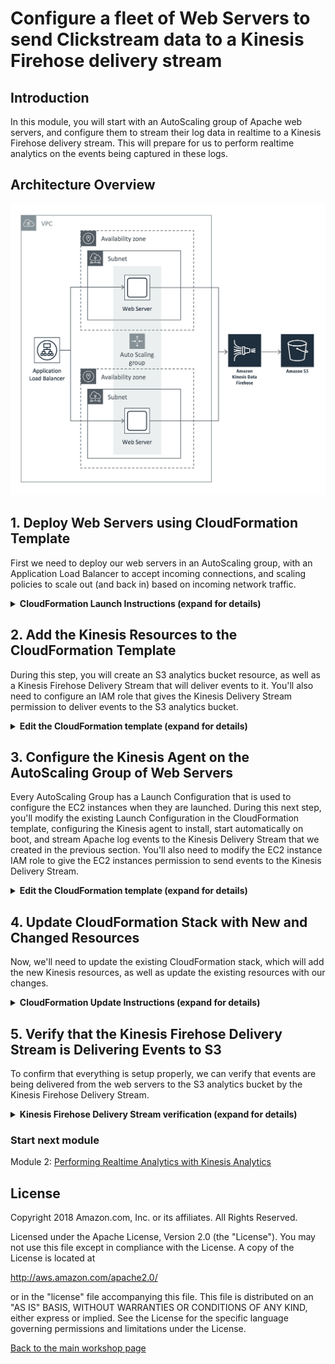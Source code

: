 #  Configure a fleet of Web Servers to send Clickstream data to a Kinesis Firehose delivery stream

## Introduction

In this module, you will start with an AutoScaling group of Apache web servers, and configure them to stream their log data in realtime to a Kinesis Firehose delivery stream. This will prepare for us to perform realtime analytics on the events being captured in these logs.

## Architecture Overview

![module-1-diagram](../images/module-1.png)

## 1. Deploy Web Servers using CloudFormation Template

First we need to deploy our web servers in an AutoScaling group, with an Application Load Balancer to accept incoming connections, and scaling policies to scale out (and back in) based on incoming network traffic.

<details>
<summary><strong>CloudFormation Launch Instructions (expand for details)</strong></summary><p>

1.	Right click the **Launch Stack** link below and "open in new tab"

Region| Launch
------|-----
US West (Oregon) | [![Launch Module 1 in ](http://docs.aws.amazon.com/AWSCloudFormation/latest/UserGuide/images/cloudformation-launch-stack-button.png)](https://console.aws.amazon.com/cloudformation/home?region=us-west-2#/stacks/new?stackName=realtime-analytics-workshop&templateURL=https://s3-us-west-2.amazonaws.com/realtime-analytics-workshop/1-frontend-module-start.yaml)
US West (N. Virginia) | [![Launch Module 1 in ](http://docs.aws.amazon.com/AWSCloudFormation/latest/UserGuide/images/cloudformation-launch-stack-button.png)](https://console.aws.amazon.com/cloudformation/home?region=us-east-1#/stacks/new?stackName=realtime-analytics-workshop&templateURL=https://s3-us-west-2.amazonaws.com/realtime-analytics-workshop/1-frontend-module-start.yaml)

2.	Click **Next** on the Select Template page.
3.	**(Optional)** If you'd like to login to the web servers, select an **SSH Keypair** for this region, select True next to **Enable SSH**, and enter a CIDR block such as `0.0.0.0/0` next to **Enable SSH From**. If you don't have a key pair already created, see ([Creating a key pair using amazon EC2](http://docs.aws.amazon.com/AWSEC2/latest/UserGuide/ec2-key-pairs.html#having-ec2-create-your-key-pair))

![Configuring SSH access](../images/module-1-ssh.png)

![Configuring CloudFormation Stack](../images/module-1-next.png)

4.	Click **Next**.
5.	Click **Next** Again. (skipping IAM advanced section)
6.	On the Review page, check the box to acknowledge that CloudFormation will create IAM resources and click **Create**.

![iam-accept](../images/iam-accept.png)

7. While you wait for the CloudFormation stack to be created, download the CloudFormation template by right-clicking here and selecting **Save Link As...**: ([Module 1 Starting Template](https://s3-us-west-2.amazonaws.com/realtime-analytics-workshop/1-frontend-module-start.yaml))
8. Open the template you just downloaded in a text editor.  If you don't have a text editor, you can download a trial of Sublime Text here: ([Sublime Text](https://www.sublimetext.com))

When you see the stack showing a **CREATE_COMPLETE** status, you are ready to move on to the next step.

</p></details>

## 2. Add the Kinesis Resources to the CloudFormation Template 

During this step, you will create an S3 analytics bucket resource, as well as a Kinesis Firehose Delivery Stream that will deliver events to it.  You'll also need to configure an IAM role that gives the Kinesis Delivery Stream permission to deliver events to the S3 analytics bucket.

<details>
<summary><strong>Edit the CloudFormation template (expand for details)</strong></summary><p>

1.	Open the CloudFormation template you downloaded in the previous step in an editor.  
2.	At the bottom of the **Resources** section, directly above the **Outputs** section, add the resource for the analytics S3 bucket that will receive messages delivered by the Kinesis Delivery Stream:  

<details>
<summary><strong>AnalyticsBucket Resource (expand for code)</strong></summary>

```YAML
# Kinesis Application
  AnalyticsBucket:
    Type: AWS::S3::Bucket
    DeletionPolicy: Retain
```

</details>

3.	Add the IAM Role and Policy that will give the Kinesis Delivery Stream permissions to deliver the events directly below the S3 bucket resource:  

<details>
<summary><strong>DeliveryStreamRole Resource (expand for code)</strong></summary>

```YAML
  DeliveryStreamRole:
    Type: AWS::IAM::Role
    Properties:
      AssumeRolePolicyDocument:
        Version: '2012-10-17'
        Statement:
          - Effect: Allow
            Principal:
              Service:
                - firehose.amazonaws.com
            Action:
              - sts:AssumeRole
      Policies:
        - PolicyName: s3Access
          PolicyDocument:
            Version: '2012-10-17'
            Statement:
              - Sid: ''
                Effect: Allow
                Action:
                  - s3:AbortMultipartUpload
                  - s3:GetBucketLocation
                  - s3:GetObject
                  - s3:ListBucket
                  - s3:ListBucketMultipartUploads
                  - s3:PutObject
                Resource:
                  - !Sub '${AnalyticsBucket.Arn}'
                  - !Sub '${AnalyticsBucket.Arn}/*'
              - Sid: ''
                Effect: Allow
                Action:
                  - logs:PutLogEvents
                Resource:
                  - !Sub 'arn:aws:logs:${AWS::Region}:${AWS::AccountId}:log-group:/aws/kinesisfirehose/*:log-stream:*'
```
Note: We are following the _principle of least privilege_ by enabling resource-level permissions and referencing the `AnalyticsBucket` as `!Sub '${AnalyticsBucket.Arn}'`

</details>

4. Next, add the Kinesis Delivery Stream resource directly below the IAM Role:  

<details>
<summary><strong>DeliveryStream Resource (expand for code)</strong></summary>

```YAML
  DeliveryStream:
    Type: AWS::KinesisFirehose::DeliveryStream
    Properties:
      DeliveryStreamType: DirectPut
      S3DestinationConfiguration:
        BucketARN: !Sub '${AnalyticsBucket.Arn}'
        BufferingHints:
          IntervalInSeconds: '60'
          SizeInMBs: '1'
        CompressionFormat: UNCOMPRESSED
        RoleARN: !GetAtt 'DeliveryStreamRole.Arn'
```
Note: By setting `IntervalInSeconds` to `60` and `SizeInMBs` to `1`, we are configuring the Kinesis Delivery Stream to deliver events to the S3 bucket whenever either 60 seconds has elapsed, or more than 1MB of event data is in the stream.  Whenever either of these conditions is met, the events will be delivered.

</details>

</p></details>

## 3. Configure the Kinesis Agent on the AutoScaling Group of Web Servers

Every AutoScaling Group has a Launch Configuration that is used to configure the EC2 instances when they are launched.  During this next step, you'll modify the existing Launch Configuration in the CloudFormation template, configuring the Kinesis agent to install, start automatically on boot, and stream Apache log events to the Kinesis Delivery Stream that we created in the previous section.  You'll also need to modify the EC2 instance IAM role to give the EC2 instances permission to send events to the Kinesis Delivery Stream.

<details>
<summary><strong>Edit the CloudFormation template (expand for details)</strong></summary><p>

1.	In the CloudFormation template that you're editing from the previous step, go to line 333, which is where the `AutoScalingGroupLaunchConfig` resource definition begins.  

2.  In the `Metadata` section, under `AWS::CloudFormation::Init`, `config`, `packages`, and `yum`, add a line that contains `aws-kinesis-agent: []` (be sure to use the same indentation as the line with `httpd: []`)
<details>
<summary><strong>See this edit in context (expand for code)</strong></summary>

```YAML
<line 332>
  AutoScalingGroupLaunchConfig:
    Type: AWS::AutoScaling::LaunchConfiguration
    Metadata:
      AWS::CloudFormation::Init:
        config:
          packages:
            yum:
              httpd: []
              aws-kinesis-agent: []
          files:
<line 343>
```

</details>

3.  In the `files` section of the same resource, directly underneath `packages`, add the file `/etc/aws-kinesis/agent.json` with the following configuration:

<details>
<summary><strong>See this edit in context (expand for code)</strong></summary>

```YAML
<line 337>
          packages:
            yum:
              httpd: []
              aws-kinesis-agent: []
          files:
            /etc/aws-kinesis/agent.json:
              content: !Sub |
                { "cloudwatch.emitMetrics": false,
                 "maxBufferAgeMillis":"1000",
                 "firehose.endpoint": "https://firehose.${AWS::Region}.amazonaws.com",
                 "flows": [
                   {
                     "filePattern": "/var/log/httpd/access_log*",
                     "deliveryStream": "${DeliveryStream}",
                     "partitionKeyOption": "RANDOM",
                     "dataProcessingOptions": [
                     {
                          "optionName": "LOGTOJSON",
                          "logFormat":"COMBINEDAPACHELOG",
                          "matchPattern": "^([\\d.]+) (\\S+) (\\S+) \\[([\\w:/]+\\s[+\\-]\\d{4})\\] \"(.+?)\" (\\d{3}) ([0-9]+) \"(.+?)\" \"(.+?)\" \"(.+?)\" \"(.+?)\" \"(.+?)\"$",
                          "customFieldNames": ["host", "ident", "authuser", "datetime", "request", "response", "bytes", "referrer", "agent", "event", "clientid", "page"]
                     }
                     ]
                   }
                 ]
                }
            /var/www/html/index.html:
<line 365>
```
</details>

4.  In the `commands` section of the same resource, after line number 390, add the following two commands, which will execute `chkconfig` to add the `aws-kinesis-agent` to `/etc/init.d` and enable it by symlinking it into the appropriate `/etc/rcX.d` directories so that it will launch on startup:

<details>
<summary><strong>See this edit in context (expand for code)</strong></summary>

```YAML
<line 390>
            ad-add-service-aws-kinesis-agent:
              command: chkconfig --add aws-kinesis-agent
            ae-add-service-startup-aws-kinesis-agent:
              command: chkconfig aws-kinesis-agent on
<line 395>
```
</details>

5.  Next, also in the `commands` section of the same resource, after line number 408, add the following command, which will modify the Apache log format to include a data header:

<details>
<summary><strong>See this edit in context (expand for code)</strong></summary>

```YAML
<line 408>
            ca-add-data-header:
              command: sed -i 's/LogFormat "%h %l %u %t \\"%r\\" %>s %b \\"%{Referer}i\\"
                \\"%{User-Agent}i\\"" combined/LogFormat "%h %l %u %t \\"%r\\" %>s
                %b \\"%{Referer}i\\" \\"%{User-Agent}i\\" \\"%{event}i\\" \\"%{clientid}i\\"
                \\"%{page}i\\"" combined/' /etc/httpd/conf/httpd.conf
<line 415>
```
</details>

6.  Next, we need to add the `aws-kinesis-agent` to the `services` section of the same resource, directly after line number 420.  This will ensure that the service is running:

<details>
<summary><strong>See this edit in context (expand for code)</strong></summary>

```YAML
<line 420>
              aws-kinesis-agent:
                enabled: 'true'
                ensureRunning: 'true'
                files:
                  - /etc/init.d/aws-kinesis-agent
<line 426>
```
</details>

7.  Next, we need to add a new IAM policy to the `WebServerKinesisRole` resource, which will give it permission to put event records on the Kinesis Delivery Stream.  Go to line 548 in the CloudFormation template, where the `Policies:` section begins and add the following policy statement:

<details>
<summary><strong>See this edit in context (expand for code)</strong></summary>

```YAML
<line 547>
      Policies:
        - PolicyName: puttofirehose
          PolicyDocument:
            Version: '2012-10-17'
            Statement:
              - Effect: Allow
                Action:
                  - firehose:PutRecord
                  - firehose:PutRecordBatch
                Resource:
                  - !GetAtt 'DeliveryStream.Arn'
        - PolicyName: ssmagent
<line 560>
```
Note: again, we are using resource-based permissions to implement the security best practice of least privileges, by referring to `!GetAtt 'DeliveryStream.Arn'`

</details>

8.  Finishing the CloudFormation edits, we need to make a small edit to the `UserData` section of our Launch Configuration so that AutoScaling will trigger a rolling upgrade of the web servers in our AutoScaling group, replacing them with new EC2 instances that are running the Kinesis agent.  The previous cfn-init edits we made to the Launch Configuration won't automatically trigger replacement of our EC2 instances without this.  Add `echo updated` after line 436:

<details>
<summary><strong>See this edit in context (expand for code)</strong></summary>

```YAML
<line 433>
      UserData: !Base64
        Fn::Sub: |
          #!/bin/bash -xe
          echo updated
          /opt/aws/bin/cfn-init -v --stack ${AWS::StackName} --resource AutoScalingGroupLaunchConfig --region ${AWS::Region}
          /opt/aws/bin/cfn-signal -e $? --region ${AWS::Region} --stack ${AWS::StackName} --resource AutoScalingGroup
      BlockDeviceMappings:
<line 441>
```
Note: You could also simply terminate the EC2 instances manually after updating the CloudFormation stack, however, that would be more disruptive to web traffic than allowing AutoScaling to perform the update according to the Update Policy included in the AutoScaling Group resource.

</details>
</p></details>

## 4. Update CloudFormation Stack with New and Changed Resources

Now, we'll need to update the existing CloudFormation stack, which will add the new Kinesis resources, as well as update the existing resources with our changes.

<details>
<summary><strong>CloudFormation Update Instructions (expand for details)</strong></summary><p>

1.	Navigate in the AWS Console to **Services**, **CloudFormation**, and select the stack titled `realtime-analytics-workshop`, then select **Actions**, **Update Stack**:

![Updating CloudFormation Stack](../images/module-1-updatestack1.png)

2.	Select the **Upload a template to Amazon S3** radio button, then click the **Choose File** button, and select the CloudFormation template you edit in the previous section:

![Updating CloudFormation Stack](../images/module-1-updatestack2.png)

3.	On the **Parameters** page, you can leave all fields unmodified, and click **Next**.
4.	Click **Next** Again. (skipping IAM advanced section)
5.	On the Review page, take a moment to review the changes that will be made to your existing CloudFormation stack.  This is an important step to ensure that you are modifying the resources in a way that you expect, and that there are no unintended changes being introduced to your CloudFormation stack.  The resource change set should look like this:

![CloudFormation Change Set](../images/module-1-updatestack3.png)

6.  Check the box to acknowledge that CloudFormation will create IAM resources and click **Update**.

![iam-accept](../images/iam-accept.png)

7. While you wait for the CloudFormation stack to be updated, review the events and watch how AutoScaling performs the rolling upgrade of your existing web servers according to the Update Policy. 
8. If you run into any problems during the stack update that triggers an update rollback, you can either troubleshoot errors by looking in the **Events** section of the CloudFormation console, or you can download a working version of the finished CloudFormation template here:  ([Module 1 Final Template](https://s3-us-west-2.amazonaws.com/realtime-analytics-workshop/1-frontend-module-finish.yaml))

When you see the stack showing a **UPDATE_COMPLETE** status, you are ready to move on to the next step.

</p></details>

## 5. Verify that the Kinesis Firehose Delivery Stream is Delivering Events to S3

To confirm that everything is setup properly, we can verify that events are being delivered from the web servers to the S3 analytics bucket by the Kinesis Firehose Delivery Stream.

<details>
<summary><strong>Kinesis Firehose Delivery Stream verification (expand for details)</strong></summary><p>

1.	Navigate in the AWS console to **Services**, then **S3**.
2.  Find the analytics bucket.  If you used the default stack name, it will be called `realtime-analytics-workshop-analyticsbucket-...` (with a random string at the end).  Click on the bucket to navigate into the object structure.  It should look something like this (with the current year as the only top-level folder):

![S3 Bucket](../images/module-1-verifys3.png)

3.  Navigate all the way down into the folder structure (it is organized by year, month, day, hour, etc.) until you see individual objects that are collections of events that were delivered by the Kinesis Firehose Delivery Stream:

![S3 Bucket](../images/module-1-verifys32.png)

If you see folders and objects inside the folders that were delivered by the Kinesis Firehose Delivery Stream, everything is working correctly, and you can proceed to the next module.

</p></details>

### Start next module

Module 2: [Performing Realtime Analytics with Kinesis Analytics](../module-2/README.md)

## License

Copyright 2018 Amazon.com, Inc. or its affiliates. All Rights Reserved.

Licensed under the Apache License, Version 2.0 (the "License"). You may not use this file except in compliance with the License. A copy of the License is located at

http://aws.amazon.com/apache2.0/

or in the "license" file accompanying this file. This file is distributed on an "AS IS" BASIS, WITHOUT WARRANTIES OR CONDITIONS OF ANY KIND, either express or implied. See the License for the specific language governing permissions and limitations under the License.

[Back to the main workshop page](../README.md)
